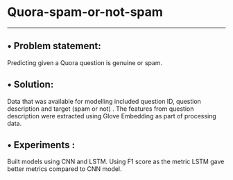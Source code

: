 # Quora-spam-or-not-spam
-----------------------------

• Problem statement:
------------------

Predicting given a Quora question is genuine or spam. 

•	Solution:
------------

Data that was available for modelling included question ID, question description and target (spam or not) . The features from question description were extracted using Glove Embedding as part of processing data. 

•	Experiments : 
----------------

Built models using CNN and LSTM. Using F1 score as the metric LSTM gave better metrics compared to CNN model.
